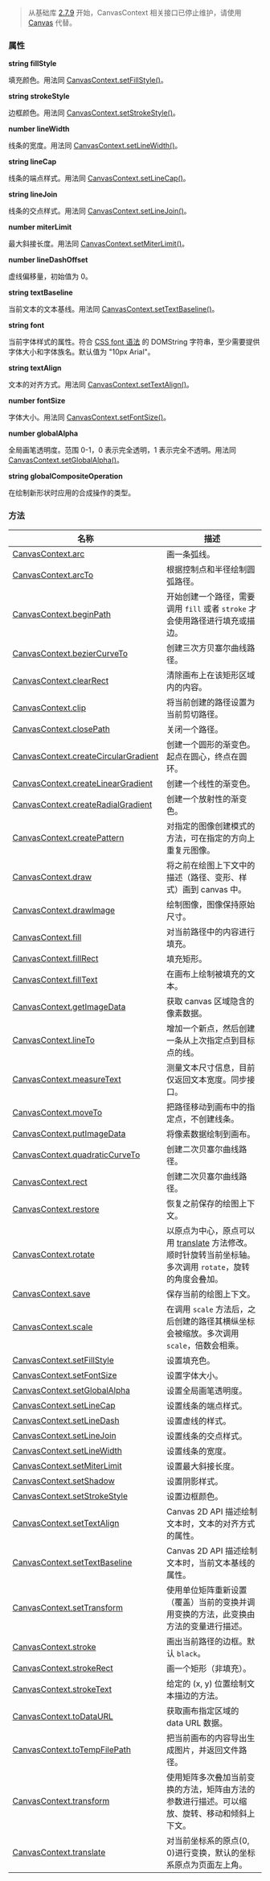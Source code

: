 > 从基础库 [2.7.9](https://opendocs.alipay.com/mini/framework/lib-upgrade-v2) 开始，CanvasContext 相关接口已停止维护，请使用 [Canvas](https://opendocs.alipay.com/mini/01vzqv) 代替。

### 属性

**string fillStyle**

填充颜色。用法同 [CanvasContext.setFillStyle()](https://opendocs.alipay.com/mini/api/vyfyp2)。

**string strokeStyle**

边框颜色。用法同 [CanvasContext.setStrokeStyle()](https://opendocs.alipay.com/mini/api/lqmreg)。

**number lineWidth**

线条的宽度。用法同 [CanvasContext.setLineWidth()](https://opendocs.alipay.com/mini/api/ugcrcq)。

**string lineCap**

线条的端点样式。用法同 [CanvasContext.setLineCap()](https://opendocs.alipay.com/mini/api/de22sq)。

**string lineJoin**

线条的交点样式。用法同 [CanvasContext.setLineJoin()](https://opendocs.alipay.com/mini/api/sfqcgi)。

**number miterLimit**

最大斜接长度。用法同 [CanvasContext.setMiterLimit()](https://opendocs.alipay.com/mini/api/vul12s)。

**number lineDashOffset**

虚线偏移量，初始值为 0。

**string textBaseline**

当前文本的文本基线。用法同 [CanvasContext.setTextBaseline()](https://opendocs.alipay.com/mini/api/wo3gqy)。

**string font**

当前字体样式的属性。符合 [CSS font 语法](https://developer.mozilla.org/zh-CN/docs/Web/CSS/font) 的 DOMString 字符串，至少需要提供字体大小和字体族名。默认值为 "10px Arial"。

**string textAlign**

文本的对齐方式。用法同 [CanvasContext.setTextAlign()](https://opendocs.alipay.com/mini/api/rf1uma)。

**number fontSize**

字体大小。用法同 [CanvasContext.setFontSize()](https://opendocs.alipay.com/mini/api/mg4uir)。

**number globalAlpha**

全局画笔透明度。范围 0-1，0 表示完全透明，1 表示完全不透明。用法同 [CanvasContext.setGlobalAlpha()](https://opendocs.alipay.com/mini/api/cptvsl)。

**string globalCompositeOperation**

在绘制新形状时应用的合成操作的类型。

### 方法

| **名称** | **描述** |
| --- | --- |
| [CanvasContext.arc](https://opendocs.alipay.com/mini/api/lut4uo) | 画一条弧线。 |
| [CanvasContext.arcTo](https://opendocs.alipay.com/mini/api/arcto) | 根据控制点和半径绘制圆弧路径。 |
| [CanvasContext.beginPath](https://opendocs.alipay.com/mini/api/vk0ohr) | 开始创建一个路径，需要调用 `fill` 或者 `stroke` 才会使用路径进行填充或描边。 |
| [CanvasContext.bezierCurveTo](https://opendocs.alipay.com/mini/api/dzf516) | 创建三次方贝塞尔曲线路径。 |
| [CanvasContext.clearRect](https://opendocs.alipay.com/mini/api/xg3h06) | 清除画布上在该矩形区域内的内容。 |
| [CanvasContext.clip](https://opendocs.alipay.com/mini/api/rgl453) | 将当前创建的路径设置为当前剪切路径。 |
| [CanvasContext.closePath](https://opendocs.alipay.com/mini/api/fg8c9b) | 关闭一个路径。 |
| [CanvasContext.createCircularGradient](https://opendocs.alipay.com/mini/api/ix6opq) | 创建一个圆形的渐变色。起点在圆心，终点在圆环。 |
| [CanvasContext.createLinearGradient](https://opendocs.alipay.com/mini/api/qgb1mf) | 创建一个线性的渐变色。 |
| [CanvasContext.createRadialGradient](https://opendocs.alipay.com/mini/api/radialgradient) | 创建一个放射性的渐变色。 |
| [CanvasContext.createPattern](https://opendocs.alipay.com/mini/api/pattern) | 对指定的图像创建模式的方法，可在指定的方向上重复元图像。 |
| [CanvasContext.draw](https://opendocs.alipay.com/mini/api/he6iwx) | 将之前在绘图上下文中的描述（路径、变形、样式）画到 canvas 中。 |
| [CanvasContext.drawImage](https://opendocs.alipay.com/mini/api/pzmtqk) | 绘制图像，图像保持原始尺寸。 |
| [CanvasContext.fill](https://opendocs.alipay.com/mini/api/yywmib) | 对当前路径中的内容进行填充。 |
| [CanvasContext.fillRect](https://opendocs.alipay.com/mini/api/vfpyra) | 填充矩形。 |
| [CanvasContext.fillText](https://opendocs.alipay.com/mini/api/saf43s) | 在画布上绘制被填充的文本。 |
| [CanvasContext.getImageData](https://opendocs.alipay.com/mini/api/bukvhw) | 获取 canvas 区域隐含的像素数据。 |
| [CanvasContext.lineTo](https://opendocs.alipay.com/mini/api/zkno7s) | 增加一个新点，然后创建一条从上次指定点到目标点的线。 |
| [CanvasContext.measureText](https://opendocs.alipay.com/mini/api/rn2r7f) | 测量文本尺寸信息，目前仅返回文本宽度。同步接口。 |
| [CanvasContext.moveTo](https://opendocs.alipay.com/mini/api/avy1f9) | 把路径移动到画布中的指定点，不创建线条。 |
| [CanvasContext.putImageData](https://opendocs.alipay.com/mini/api/pusaxg) | 将像素数据绘制到画布。 |
| [CanvasContext.quadraticCurveTo](https://opendocs.alipay.com/mini/api/rq2yds) | 创建二次贝塞尔曲线路径。 |
| [CanvasContext.rect](https://opendocs.alipay.com/mini/api/xgywt5) | 创建二次贝塞尔曲线路径。 |
| [CanvasContext.restore](https://opendocs.alipay.com/mini/api/gwoqt0) | 恢复之前保存的绘图上下文。 |
| [CanvasContext.rotate](https://opendocs.alipay.com/mini/api/ncimzx) | 以原点为中心，原点可以用 [translate](https://opendocs.alipay.com/mini/api/ui-canvas#translate) 方法修改。顺时针旋转当前坐标轴。多次调用 `rotate`，旋转的角度会叠加。 |
| [CanvasContext.save](https://opendocs.alipay.com/mini/api/qnyf7h) | 保存当前的绘图上下文。 |
| [CanvasContext.scale](https://opendocs.alipay.com/mini/api/gp3kpy) | 在调用 `scale` 方法后，之后创建的路径其横纵坐标会被缩放。多次调用 `scale`，倍数会相乘。 |
| [CanvasContext.setFillStyle](https://opendocs.alipay.com/mini/api/vyfyp2) | 设置填充色。 |
| [CanvasContext.setFontSize](https://opendocs.alipay.com/mini/api/mg4uir) | 设置字体大小。 |
| [CanvasContext.setGlobalAlpha](https://opendocs.alipay.com/mini/api/cptvsl) | 设置全局画笔透明度。 |
| [CanvasContext.setLineCap](https://opendocs.alipay.com/mini/api/de22sq) | 设置线条的端点样式。 |
| [CanvasContext.setLineDash](https://opendocs.alipay.com/mini/api/cvqcwt) | 设置虚线的样式。 |
| [CanvasContext.setLineJoin](https://opendocs.alipay.com/mini/api/sfqcgi) | 设置线条的交点样式。 |
| [CanvasContext.setLineWidth](https://opendocs.alipay.com/mini/api/ugcrcq) | 设置线条的宽度。 |
| [CanvasContext.setMiterLimit](https://opendocs.alipay.com/mini/api/vul12s) | 设置最大斜接长度。 |
| [CanvasContext.setShadow](https://opendocs.alipay.com/mini/api/btvtra) | 设置阴影样式。 |
| [CanvasContext.setStrokeStyle](https://opendocs.alipay.com/mini/api/lqmreg) | 设置边框颜色。 |
| [CanvasContext.setTextAlign](https://opendocs.alipay.com/mini/api/rf1uma) | Canvas 2D API 描述绘制文本时，文本的对齐方式的属性。 |
| [CanvasContext.setTextBaseline](https://opendocs.alipay.com/mini/api/wo3gqy) | Canvas 2D API 描述绘制文本时，当前文本基线的属性。 |
| [CanvasContext.setTransform](https://opendocs.alipay.com/mini/api/wt6glg) | 使用单位矩阵重新设置（覆盖）当前的变换并调用变换的方法，此变换由方法的变量进行描述。 |
| [CanvasContext.stroke](https://opendocs.alipay.com/mini/api/pgahxv) | 画出当前路径的边框。默认 `black`。 |
| [CanvasContext.strokeRect](https://opendocs.alipay.com/mini/api/vz04q8) | 画一个矩形（非填充）。 |
| [CanvasContext.strokeText](https://opendocs.alipay.com/mini/api/stroketext) | 给定的 (x, y) 位置绘制文本描边的方法。 |
| [CanvasContext.toDataURL](https://opendocs.alipay.com/mini/api/vemgc6) | 获取画布指定区域的 data URL 数据。 |
| [CanvasContext.toTempFilePath](https://opendocs.alipay.com/mini/api/rod3ti) | 把当前画布的内容导出生成图片，并返回文件路径。 |
| [CanvasContext.transform](https://opendocs.alipay.com/mini/api/fv97do) | 使用矩阵多次叠加当前变换的方法，矩阵由方法的参数进行描述。可以缩放、旋转、移动和倾斜上下文。 |
| [CanvasContext.translate](https://opendocs.alipay.com/mini/api/lgqkb2) | 对当前坐标系的原点(0, 0)进行变换，默认的坐标系原点为页面左上角。 |

